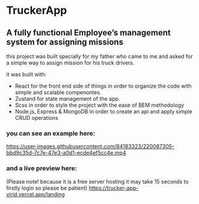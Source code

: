# TruckerApp

## A fully functional Employee’s management system for assigning missions

this project was built specially for my father who came to me and asked for a simple way to assign mission for his truck drivers.

it was built with:
* React for the front end side of things in order to organize the code with simple and scalable compenontes.
* Zustand for state management of the app.
* Scss in order to style the project with the ease of BEM methodology
* Node.js, Express & MongoDB in order to create an api and apply simple CRUD operations

### you can see an example here:
https://user-images.githubusercontent.com/84183323/220087305-bbd9c35d-7c7e-47e3-a0d1-ecde4ef5cc4e.mp4

### and a live preview here:
(Please note! because it is a free server hosting it may take 15 seconds to firstly login so please be patient)
https://trucker-app-virid.vercel.app/landing
